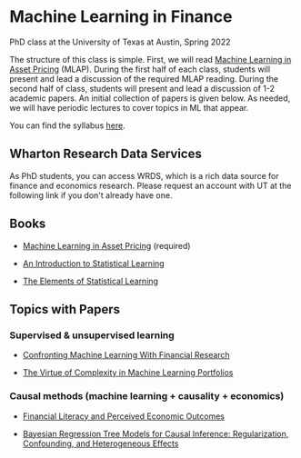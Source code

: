 # Machine Learning in Finance 
PhD class at the University of Texas at Austin, Spring 2022

The structure of this class is simple.  First, we will read [Machine Learning in Asset Pricing](https://press.princeton.edu/books/hardcover/9780691218700/machine-learning-in-asset-pricing) (MLAP).  During the first half of each class, students will present and lead a discussion of the required MLAP reading.  During the second half of class, students will present and lead a discussion of 1-2 academic papers.  An initial collection of papers is given below. As needed, we will have periodic lectures to cover topics in ML that appear.  

You can find the syllabus [here](course_outline.pdf).

## Wharton Research Data Services

As PhD students, you can access WRDS, which is a rich data source for finance and economics research.  Please request an account with UT at the following link if you don't already have one.

## Books

- [Machine Learning in Asset Pricing](https://press.princeton.edu/books/hardcover/9780691218700/machine-learning-in-asset-pricing) (required)

- [An Introduction to Statistical Learning](https://hastie.su.domains/ISLR2/ISLRv2_website.pdf)  

- [The Elements of Statistical Learning](https://hastie.su.domains/ElemStatLearn/printings/ESLII_print12_toc.pdf)

## Topics with Papers

### Supervised & unsupervised learning

- [Confronting Machine Learning With Financial Research](https://arxiv.org/pdf/2103.00366.pdf)

- [The Virtue of Complexity in Machine Learning Portfolios](https://papers.ssrn.com/sol3/papers.cfm?abstract_id=3984925)

### Causal methods (machine learning + causality + economics)

- [Financial Literacy and Perceived Economic Outcomes](https://papers.ssrn.com/sol3/papers.cfm?abstract_id=3302978)

- [Bayesian Regression Tree Models for Causal Inference: Regularization, Confounding, and Heterogeneous Effects](https://projecteuclid.org/journals/bayesian-analysis/volume-15/issue-3/Bayesian-Regression-Tree-Models-for-Causal-Inference--Regularization-Confounding/10.1214/19-BA1195.full)
